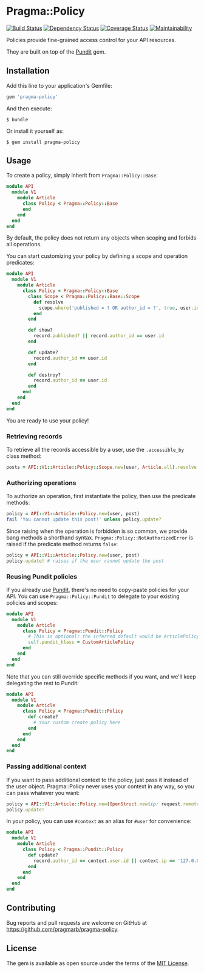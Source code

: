 # Pragma::Policy

[![Build Status](https://travis-ci.org/pragmarb/pragma-policy.svg?branch=master)](https://travis-ci.org/pragmarb/pragma-policy)
[![Dependency Status](https://gemnasium.com/badges/github.com/pragmarb/pragma-policy.svg)](https://gemnasium.com/github.com/pragmarb/pragma-policy)
[![Coverage Status](https://coveralls.io/repos/github/pragmarb/pragma-policy/badge.svg?branch=master)](https://coveralls.io/github/pragmarb/pragma-policy?branch=master)
[![Maintainability](https://api.codeclimate.com/v1/badges/e51e8d7489eb72ab97ba/maintainability)](https://codeclimate.com/github/pragmarb/pragma-policy/maintainability)

Policies provide fine-grained access control for your API resources.

They are built on top of the [Pundit](https://github.com/elabs/pundit) gem.

## Installation

Add this line to your application's Gemfile:

```ruby
gem 'pragma-policy'
```

And then execute:

```console
$ bundle
```

Or install it yourself as:

```console
$ gem install pragma-policy
```

## Usage

To create a policy, simply inherit from `Pragma::Policy::Base`:

```ruby
module API
  module V1
    module Article
      class Policy < Pragma::Policy::Base
      end
    end
  end
end
```

By default, the policy does not return any objects when scoping and forbids all operations.

You can start customizing your policy by defining a scope and operation predicates:

```ruby
module API
  module V1
    module Article
      class Policy < Pragma::Policy::Base
        class Scope < Pragma::Policy::Base::Scope
          def resolve
            scope.where('published = ? OR author_id = ?', true, user.id)
          end
        end

        def show?
          record.published? || record.author_id == user.id
        end

        def update?
          record.author_id == user.id
        end

        def destroy?
          record.author_id == user.id
        end
      end
    end
  end
end
```

You are ready to use your policy!

### Retrieving records

To retrieve all the records accessible by a user, use the `.accessible_by` class method:

```ruby
posts = API::V1::Article::Policy::Scope.new(user, Article.all).resolve
```

### Authorizing operations

To authorize an operation, first instantiate the policy, then use the predicate methods:

```ruby
policy = API::V1::Article::Policy.new(user, post)
fail 'You cannot update this post!' unless policy.update?
```

Since raising when the operation is forbidden is so common, we provide bang methods a shorthand
syntax. `Pragma::Policy::NotAuthorizedError` is raised if the predicate method returns `false`:

```ruby
policy = API::V1::Article::Policy.new(user, post)
policy.update! # raises if the user cannot update the post
```

### Reusing Pundit policies

If you already use [Pundit](https://github.com/varvet/pundit), there's no need to copy-paste
policies for your API. You can use `Pragma::Policy::Pundit` to delegate to your existing policies
and scopes:

```ruby
module API
  module V1
    module Article
      class Policy < Pragma::Pundit::Policy
        # This is optional: the inferred default would be ArticlePolicy.
        self.pundit_klass = CustomArticlePolicy
      end
    end
  end
end
```

Note that you can still override specific methods if you want, and we'll keep delegating the rest
to Pundit:

```ruby
module API
  module V1
    module Article
      class Policy < Pragma::Pundit::Policy
        def create?
          # Your custom create policy here
        end
      end
    end
  end
end
```

### Passing additional context

If you want to pass additional context to the policy, just pass it instead of the user object.
Pragma::Policy never uses your context in any way, so you can pass whatever you want:

```ruby
policy = API::V1::Article::Policy.new(OpenStruct.new(ip: request.remote_ip, user: user), post)
policy.update!
```

In your policy, you can use `#context` as an alias for `#user` for convenience:

```ruby
module API
  module V1
    module Article
      class Policy < Pragma::Pundit::Policy
        def update?
          record.author_id == context.user.id || context.ip == '127.0.0.1'
        end
      end
    end
  end
end
```

## Contributing

Bug reports and pull requests are welcome on GitHub at https://github.com/pragmarb/pragma-policy.

## License

The gem is available as open source under the terms of the [MIT License](http://opensource.org/licenses/MIT).
